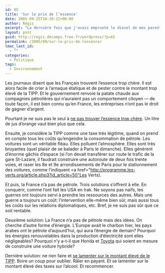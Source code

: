 ```yaml
---
id: 65
title: 'Sur le prix de l’essence'
date: 2005-09-25T18:30:22+00:00
author: Régis
excerpt: "La dernière fois que j'avais emprunté le diesel de mes parents, le gazole coûtait 80 cts le litre. Aujourd'hui, on a dépassé l'euro."
layout: post
guid: http://regis.decamps.free.fr/wordpress/?p=65
permalink: /2005/09/sur-le-prix-de-lessence/
tmac_last_id:
  - ""
categories:
  - Politique
tags:
  - Environnement
---
```

Les journaux disent que les Français trouvent l’essence trop chère. Il est alors facile de crier à l’arnaque étatique et de pester contre le montant trop élevé de la TIPP. Et le gouvernement renvoie la patate chaude aux compagnies pétrolières qui n’auraient pas un comportement citoyen &#8212; de toute façon, il est bien connu qu’en France, les entreprises n’ont pas le droit de gagner d’argent.

Pourtant je ne suis pas le seul à [ne pas trouver l’essence trop chère](http://addelirium.blogspot.com/2005/08/hausse-des-prix-de-lessence.html). Un litre de jus d’orange vaut bien plus que cela.

Ensuite, je considère la TIPP comme une taxe très légitime, quand on prend en compte tous les coûts qu’engendre la consommation de pétrole. Les voitures sont un véritable fléau. Elles polluent l’atmosphère. Elles sont très bruyantes (quel plaisir de se balader à Paris le dimanche). Elles génèrent d’énorme gâchis d’espace (si l’on devait transférer sur route le trafic de la gare St-Lazare, il faudrait construire une autoroute de deux fois trente voies, et raser les 8e et 9e arrondissements de Paris pour le stationnement des voitures, comme l’indiquent <a href="http://programme.les-verts.org/article.php3?id_article=50"Les Verts</a>).

Et puis, la France n’a pas de pétrole. Trois solutions s’offrent à elle. En conquérir, comme l’ont fait les USA en Irak. Ne soyons pas naïfs, les guerres ont toujours servi à prendre les ressources des autres. Mais une guerre a toujours un coût: l’intervention elle-même bien sûr, mais aussi tous les coûts sur les relations diplomatiques, etc. Bref, je ne suis pas sûr que ce soit rentable.

Deuxième solution: La France n’a pas de pétrole mais des idées. On cherche d’autre forme d’énergie. L’Europe avait le charbon hier, les pays arabes ont le pétrole d’aujourd’hui, qui aura l’énergie de demain? Pourquoi les énergies renouvelables dans la production d’électricité sont elles négligeables? Pourquoi n’y a-t-il que Honda et </a>[Toyota](http://www.toyota.com/prius/) qui soient en mesure de construire une voiture hybride?

Dernière solution: ne rien faire et [se lamenter sur le montant élevé de le TIPP](http://www.bafweb.com/2005/09/19/443). Boire un coup pour oublier. Râler en payant. Et se lamenter sur le montant élevé des taxes sur l’alcool. Et recommencer.
